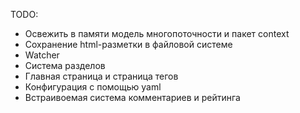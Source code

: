 TODO:
- Освежить в памяти модель многопоточности и пакет context
- Сохранение html-разметки в файловой системе
- Watcher
- Система разделов
- Главная страница и страница тегов
- Конфигурация с помощью yaml
- Встраивоемая система комментариев и рейтинга
